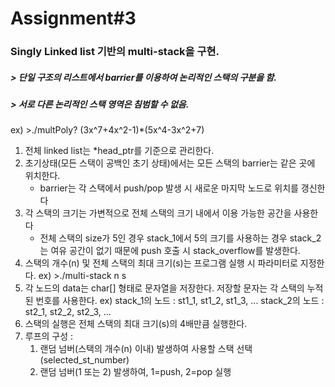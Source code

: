 # Assignment#3

### Singly Linked list 기반의 multi-stack을 구현.

##### > 단일 구조의 리스트에서 barrier를 이용하여 논리적인 스택의 구분을 함.
##### > 서로 다른 논리적인 스택 영역은 침범할 수 없음.

ex)
    >./multPoly? (3x^7+4x^2-1)*(5x^4-3x^2+7)

1. 전체 linked list는 *head_ptr를 기준으로 관리한다.
2. 초기상태(모든 스택이 공백인 초기 상태)에서는 모든 스택의 barrier는 같은 곳에 위치한다.
    - barrier는 각 스택에서 push/pop 발생 시 새로운 마지막 노드로 위치를 갱신한다
3. 각 스택의 크기는 가변적으로 전체 스택의 크기 내에서 이용 가능한 공간을 사용한다
    - 전체 스택의 size가 5인 경우 stack_1에서 5의 크기를 사용하는 경우 stack_2는 여유 공간이 없기 때문에 push 호출 시 stack_overflow를 발생한다.
4. 스택의 개수(n) 및 전체 스택의 최대 크기(s)는 프로그램 실행 시 파라미터로 지정한다.
    ex) >./multi-stack n s
5. 각 노드의 data는 char[] 형태로 문자열을 저장한다. 저장할 문자는 각 스택의 누적된 번호를 사용한다.
    ex) stack_1의 노드 : st1_1, st1_2, st1_3, ...
        stack_2의 노드 : st2_1, st2_2, st2_3, ...
6. 스택의 실행은 전체 스택의 최대 크기(s)의 4배만큼 실행한다.
7. 루프의 구성 :
    1. 랜덤 넘버(스택의 개수(n) 이내) 발생하여 사용할 스택 선택(selected_st_number)
    2. 랜덤 넘버(1 또는 2) 발생하여, 1=push, 2=pop 실행
